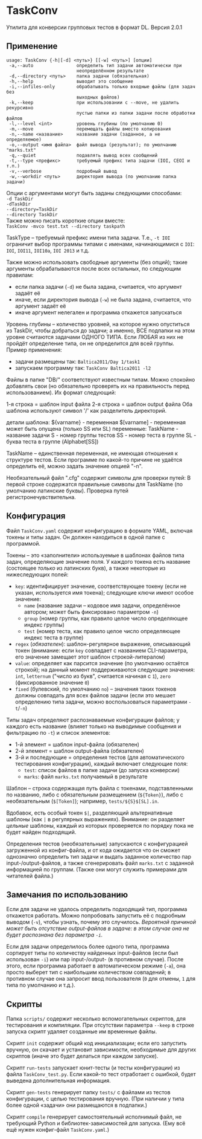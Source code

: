 # TaskConv

Утилита для конверсии групповых тестов в формат DL.
Версия 2.0.1

## Применение

```
usage: TaskConv {-h|[-d] <путь>} [[-w] <путь>] [опции]
 -a,--auto                определить тип задачи автоматически при
                          неопределённом результате
 -d,--directory <путь>    папка задачи (обязательная)
 -h,--help                выводит это сообщение
 -i,--infiles-only        обрабатывать только входные файлы (для задач без
                          выходных файлов)
 -k,--keep                при использовании с --move, не удалить рекурсивно
                          пустые папки из папки задачи после обработки файлов
 -l,--level <int>         уровень глубины (по умолчанию 0)
 -m,--move                перемещать файлы вместо копирования
 -n,--name <название>     название задачи (заданное, а не определяемое)
 -o,--output <имя файла>  файл вывода (результат); по умолчанию "marks.txt"
 -q,--quiet               подавлять вывод всех сообщений
 -t,--type <префикс>      требуемый префикс типа задачи (IOI, CEOI и т.п.)
 -v,--verbose             подробный вывод
 -w,--workdir <путь>      директория вывода (по умолчанию папка задачи)
```

Опции с аргументами могут быть заданы следующими способами:  
`-d TaskDir`  
`-dTaskDir`  
`--directory=TaskDir`  
`--directory TaskDir`  
Также можно писать короткие опции вместе:  
`TaskConv -mvco test.txt --directory taskpath`

TaskType – требуемый префикс имени типа задачи. Т.е., `-t IOI` ограничит выбор программы типами с
именами, начинающимися с `IOI`: `IOI`, `IOI11`, `IOI10a`, `IOI 2013` и т.д.

Также можно использовать свободные аргументы (без опций); такие аргументы обрабатываются после
всех остальных, по следующим правилам:
 * если папка задачи (`-d`) не была задана, считается, что аргумент задаёт её
 * иначе, если директория вывода (`-w`) не была задана, считается, что аргумент задаёт её
 * иначе аргумент нелегален и программа откажется запускаться

Уровень глубины – количество уровней, на которое нужно опуститься из TaskDir, чтобы добраться до
задачи; а именно, ВСЕ подпапки на этом уровне считаются задачами ОДНОГО ТИПА. Если ЛЮБАЯ из них
не пройдёт определение типа, он не определится для всей группы.  
Пример применения:
 * задачи размещены так: `Baltica2011/Day 1/task1`
 * запускаем программу так: `TaskConv Baltica2011 -l2`


Файлы в папке "DB/" соответствуют известным типам. Можно спокойно добавлять свои (но обязательно
проверять их на правильность перед использованием). Их формат следующий:

1-я строка = шаблон input файла
2-я строка = шаблон output файла
Оба шаблона используют символ '/' как разделитель директорий.

детали шаблона:
	${varname} - переменная
	$[varname] - переменная может быть опущена (только SS или SL)
переменные:
	TaskName - название задачи
	S - номер группы тестов
	SS - номер теста в группе
	SL - буква теста в группе (Alphabet[SS])

TaskName – единственная переменная, не имеющая отношения к структуре тестов.
Если программе по какой-то причине не удаётся определить её, можно задать значение опцией "-n".

Необязательный файл ".cfg" содержит символы для проверки путей:
	В первой строке содержатся правильные символы для TaskName (по умолчанию латинские буквы).
Проверка путей регистронечувствительна.


## Конфигурация

Файл `TaskConv.yaml` содержит конфигурацию в формате YAML, включая токены и типы задач. Он должен
находиться в одной папке с программой.

Токены – это «заполнители» используемые в шаблонах файлов типа задач, определяющие значение поля. У
каждого токена есть название (состоящее *только* из латинских букв), а также некоторые из
нижеследующих полей:
 * `key`: идентифицирует значение, соответствующее токену (если не указан, используется имя токена);
   следующие ключи имеют особое значение:
   - `name` (название задачи – кодовое имя задачи, определённое автором; может быть фиксировано
     параметром `-n`)
   - `group` (номер группы, как правило целое число определяющее индекс группы)
   - `test` (номер теста, как правило целое число определяющее индекс теста в группе)
 * `regex` (*обязателен*): шаблон-регулярное выражение, описывающий токен (внимание: если `key`
   совпадает с названием CLI-параметра, его значение замещает этот шаблон строкой-литералом)
 * `value`: определяет как парсится значение (по умолчанию остаётся строкой); на данный момент
   поддерживаются следующие значения: `int`, `letternum` ("число из букв", считается начиная с `1`),
   `zero` (фиксированное значение `0`)
 * `fixed` (булевский, по умолчанию `no`) – значения таких токенов должны совпадать для всех файлов
   задачи (если это мешает определению типа задачи, можно воспользоваться параметрами `-t`/`-n`)

Типы задач определяют распознаваемые конфигурации файлов; у каждого есть название (влияет только на
выводимые сообщения и фильтрацию по `-t`) и список элементов:
 * 1-й элемент = шаблон input-файла (обязателен)
 * 2-й элемент = шаблон output-файла (обязателен)
 * 3-й и последующие = определения тестов (для автоматического тестирования конфигурации), каждый
   включает следующие поля:
   - `test`: список файлов в папке задачи (до запуска конверсии)
   - `marks`: файл `marks.txt` получаемый в результате

Шаблон – строка содержащая путь файла с токенами, подставленными по названию, либо с обязательным
размещением (`${Token}`), либо с необязательным (`$[Token]`); например, `tests/${S}$[SL].in`.

Вдобавок, есть особый токен `$|`, разделяющий альтернативные шаблоны (как `|` в регулярных
выражениях). Внимание: он разделяет _цельные_ шаблоны, каждый из которых проверяется по порядку пока
не будет найден подходящий.

Определения тестов (необязательные) запускаются с конфигурацией загруженной из конфиг-файла, и от
кода ожидается что он сможет однозначно определить тип задачи и выдать заданное количество пар
input-/output-файлов, а также сгенерировать файл `marks.txt` с заданной информацией по группам.
(Также они могут служить примерами для читателей файла.)


## Замечания по использованию

Если для задачи не удалось определить подходящий тип, программа откажется работать. Можно
попробовать запустить её с подробным выводом (`-v`), чтобы узнать, почему это случилось. _Вероятной
причиной может быть отсутствие output-файлов в задаче: в этом случае она не будет распознана без
параметра `-i`._

Если для задачи определилось более одного типа, программа сортирует типы по количеству найденных
input-файлов (если был использован `-i`) или пар input-/output- (в противном случае). После этого,
если программа работает в автоматическом режиме (`-a`), она просто выберет тип с наибольшим
количеством совпадений; в противном случае она запросит ввод пользователя (`0` для отмены, `1` для
типа по умолчанию и т.д.).


## Скрипты

Папка `scripts/` содержит несколько вспомогательных скриптов, для тестирования и компиляции.
При отсутствии параметра `--keep` в строке запуска скрипт удаляет созданные им временные файлы.

Скрипт `init` содержит общий код инициализации; если его запустить вручную, он скачает и установит
зависимости, необходимые для других скриптов (иначе это будет делаться при каждом запуске).

Скрипт `run-tests` запускает юнит-тесты (и тесты конфигурации) из файла `TaskConv_test.py`. Если
какой-то тест отработает с ошибкой, будет выведена дополнительная информация.

Скрипт `gen-tests` генерирует папку `tests/` с файлами из тестов конфигурации, с целью тестирования
вручную. (При наличии у типа более одной «задачи» они размещаются в подпапки.)

Скрипт `compile` генерирует самостоятельный исполнимый файл, не требующий Python и
библиотек-зависимостей для запуска. (Ему всё ещё нужен конфиг-файл `TaskConv.yaml`.)
